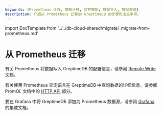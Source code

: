 ```yaml
---
keywords: [Prometheus 迁移, 数据迁移, 监控数据, 数据导入, 数据查询]
description: 介绍从 Prometheus 迁移到 GreptimeDB 的步骤和注意事项。
---
```


import DocTemplate from '../../db-cloud-shared/migrate/_migrate-from-prometheus.md' 

# 从 Prometheus 迁移

<DocTemplate>

<div id="remote-write">

有关 Prometheus 将数据写入 GreptimeDB 的配置信息，请参阅 [Remote Write](/user-guide/ingest-data/for-observability/prometheus.md#配置-remote-write) 文档。

</div>

<div id="promql">

有关使用 Prometheus 查询语言在 GreptimeDB 中查询数据的详细信息，请参阅 PromQL 文档中的 [HTTP API](/user-guide/query-data/promql.md#prometheus-的-http-api) 部分。

</div>

<div id="grafana">

要在 Grafana 中将 GreptimeDB 添加为 Prometheus 数据源，请参阅 [Grafana](/user-guide/integrations/grafana#prometheus-数据源) 的集成文档。

</div>

</DocTemplate>